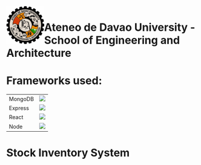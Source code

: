 <img align="left" src="addu-sea-logo.jpg" style="text-align: center;" height="100px" width="100px">

# Ateneo de Davao University - School of Engineering and Architecture

# Frameworks used:
<table>
    <tr>
        <td>MongoDB</td>
        <td style="text-align:center"><img src="https://encrypted-tbn0.gstatic.com/images?q=tbn:ANd9GcRy1E249a95askTT01RMD4JQpG2MiG6MKKZ_Ey3746E&s"></td>
    </tr>
    <tr>
        <td>Express</td>
        <td style="text-align:center"><img src="https://w7.pngwing.com/pngs/925/447/png-transparent-express-js-node-js-javascript-mongodb-node-js-text-trademark-logo.png" width="100px"></td>
    </tr>
    <tr>
        <td>React</td>
        <td style="text-align:center"><img src="https://upload.wikimedia.org/wikipedia/commons/thumb/a/a7/React-icon.svg/2300px-React-icon.svg.png" width="100px"></td>
    </tr>
    <tr>
        <td>Node</td>
        <td style="text-align:center"><img src="https://www.javatpoint.com/js/nodejs/images/node-js-tutorial.png" width="100px"></td>
    </tr>
</table>

# Stock Inventory System

